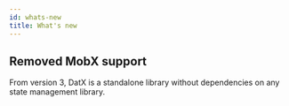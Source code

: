 ```yaml
---
id: whats-new
title: What's new
---
```


## Removed MobX support

From version 3, DatX is a standalone library without dependencies on any state management library.
